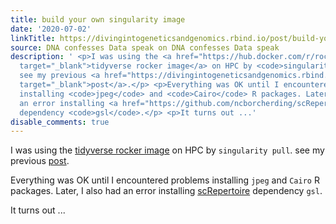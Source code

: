 ```yaml
---
title: build your own singularity image
date: '2020-07-02'
linkTitle: https://divingintogeneticsandgenomics.rbind.io/post/build-your-own-singularity-image/
source: DNA confesses Data speak on DNA confesses Data speak
description: ' <p>I was using the <a href="https://hub.docker.com/r/rocker/tidyverse/"
  target="_blank">tidyverse rocker image</a> on HPC by <code>singularity pull</code>.
  see my previous <a href="https://divingintogeneticsandgenomics.rbind.io/post/run-rstudio-server-with-singularity-on-hpc/"
  target="_blank">post</a>.</p> <p>Everything was OK until I encountered problems
  installing <code>jpeg</code> and <code>Cairo</code> R packages. Later, I also had
  an error installing <a href="https://github.com/ncborcherding/scRepertoire" target="_blank">scRepertoire</a>
  dependency <code>gsl</code>.</p> <p>It turns out ...'
disable_comments: true
---
```

 <p>I was using the <a href="https://hub.docker.com/r/rocker/tidyverse/" target="_blank">tidyverse rocker image</a> on HPC by <code>singularity pull</code>. see my previous <a href="https://divingintogeneticsandgenomics.rbind.io/post/run-rstudio-server-with-singularity-on-hpc/" target="_blank">post</a>.</p> <p>Everything was OK until I encountered problems installing <code>jpeg</code> and <code>Cairo</code> R packages. Later, I also had an error installing <a href="https://github.com/ncborcherding/scRepertoire" target="_blank">scRepertoire</a> dependency <code>gsl</code>.</p> <p>It turns out ...